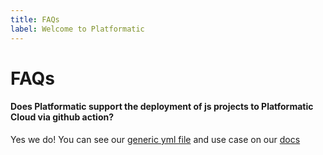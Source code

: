 ```yaml
---
title: FAQs
label: Welcome to Platformatic
---
```


# FAQs

#### Does Platformatic support the deployment of js projects to Platformatic Cloud via github action?
Yes we do! You can see our [generic yml file](https://github.com/platformatic/onestep) and use case on our [docs](https://docs.platformatic.dev/docs/reference/cli/#gh)